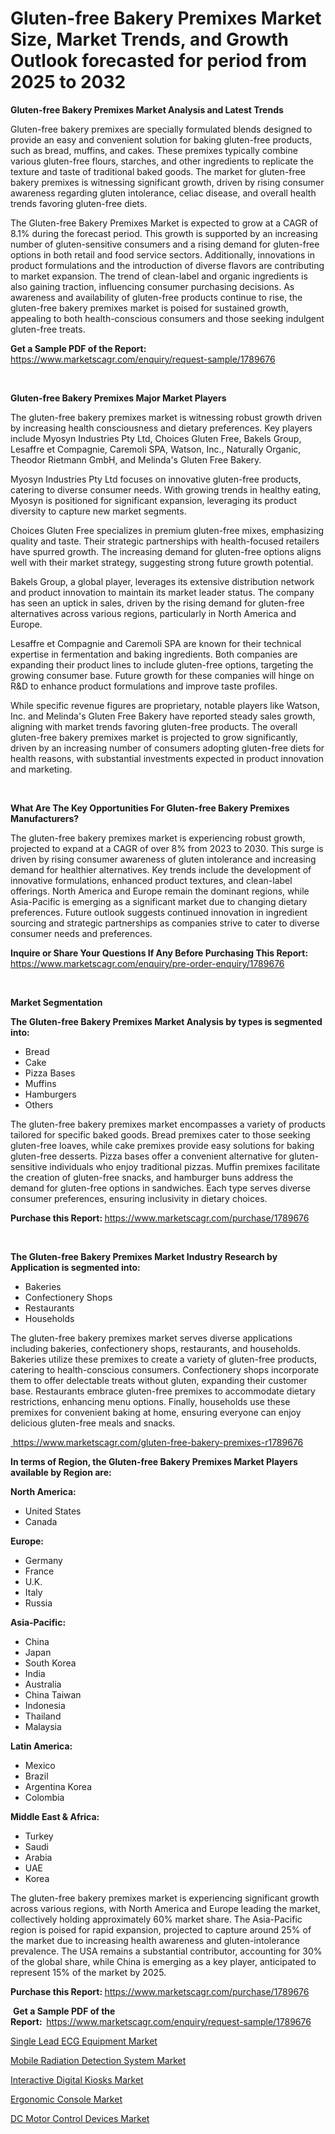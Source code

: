 <p><h1>Gluten-free Bakery Premixes Market Size, Market Trends, and Growth Outlook forecasted for period from 2025 to 2032</h1></p><p><strong>Gluten-free Bakery Premixes Market Analysis and Latest Trends</strong></p>
<p><p>Gluten-free bakery premixes are specially formulated blends designed to provide an easy and convenient solution for baking gluten-free products, such as bread, muffins, and cakes. These premixes typically combine various gluten-free flours, starches, and other ingredients to replicate the texture and taste of traditional baked goods. The market for gluten-free bakery premixes is witnessing significant growth, driven by rising consumer awareness regarding gluten intolerance, celiac disease, and overall health trends favoring gluten-free diets.</p><p>The Gluten-free Bakery Premixes Market is expected to grow at a CAGR of 8.1% during the forecast period. This growth is supported by an increasing number of gluten-sensitive consumers and a rising demand for gluten-free options in both retail and food service sectors. Additionally, innovations in product formulations and the introduction of diverse flavors are contributing to market expansion. The trend of clean-label and organic ingredients is also gaining traction, influencing consumer purchasing decisions. As awareness and availability of gluten-free products continue to rise, the gluten-free bakery premixes market is poised for sustained growth, appealing to both health-conscious consumers and those seeking indulgent gluten-free treats.</p></p>
<p><strong>Get a Sample PDF of the Report:&nbsp;</strong> <a href="https://www.marketscagr.com/enquiry/request-sample/1789676?utm_campaign=2660&utm_medium=2&utm_source=Github&utm_content=ia&utm_term=25032025&utm_id=gluten-free-bakery-premixes">https://www.marketscagr.com/enquiry/request-sample/1789676</a></p>
<p>&nbsp;</p>
<p><strong>Gluten-free Bakery Premixes Major Market Players</strong></p>
<p><p>The gluten-free bakery premixes market is witnessing robust growth driven by increasing health consciousness and dietary preferences. Key players include Myosyn Industries Pty Ltd, Choices Gluten Free, Bakels Group, Lesaffre et Compagnie, Caremoli SPA, Watson, Inc., Naturally Organic, Theodor Rietmann GmbH, and Melinda's Gluten Free Bakery.</p><p>Myosyn Industries Pty Ltd focuses on innovative gluten-free products, catering to diverse consumer needs. With growing trends in healthy eating, Myosyn is positioned for significant expansion, leveraging its product diversity to capture new market segments.</p><p>Choices Gluten Free specializes in premium gluten-free mixes, emphasizing quality and taste. Their strategic partnerships with health-focused retailers have spurred growth. The increasing demand for gluten-free options aligns well with their market strategy, suggesting strong future growth potential.</p><p>Bakels Group, a global player, leverages its extensive distribution network and product innovation to maintain its market leader status. The company has seen an uptick in sales, driven by the rising demand for gluten-free alternatives across various regions, particularly in North America and Europe.</p><p>Lesaffre et Compagnie and Caremoli SPA are known for their technical expertise in fermentation and baking ingredients. Both companies are expanding their product lines to include gluten-free options, targeting the growing consumer base. Future growth for these companies will hinge on R&D to enhance product formulations and improve taste profiles.</p><p>While specific revenue figures are proprietary, notable players like Watson, Inc. and Melinda's Gluten Free Bakery have reported steady sales growth, aligning with market trends favoring gluten-free products. The overall gluten-free bakery premixes market is projected to grow significantly, driven by an increasing number of consumers adopting gluten-free diets for health reasons, with substantial investments expected in product innovation and marketing.</p></p>
<p>&nbsp;</p>
<p><strong>What Are The Key Opportunities For Gluten-free Bakery Premixes Manufacturers?</strong></p>
<p><p>The gluten-free bakery premixes market is experiencing robust growth, projected to expand at a CAGR of over 8% from 2023 to 2030. This surge is driven by rising consumer awareness of gluten intolerance and increasing demand for healthier alternatives. Key trends include the development of innovative formulations, enhanced product textures, and clean-label offerings. North America and Europe remain the dominant regions, while Asia-Pacific is emerging as a significant market due to changing dietary preferences. Future outlook suggests continued innovation in ingredient sourcing and strategic partnerships as companies strive to cater to diverse consumer needs and preferences.</p></p>
<p><strong>Inquire or Share Your Questions If Any Before Purchasing This Report:</strong> <a href="https://www.marketscagr.com/enquiry/pre-order-enquiry/1789676?utm_campaign=2660&utm_medium=2&utm_source=Github&utm_content=ia&utm_term=25032025&utm_id=gluten-free-bakery-premixes">https://www.marketscagr.com/enquiry/pre-order-enquiry/1789676</a></p>
<p>&nbsp;</p>
<p><strong>Market Segmentation</strong></p>
<p><strong>The Gluten-free Bakery Premixes Market Analysis by types is segmented into:</strong></p>
<p><ul><li>Bread</li><li>Cake</li><li>Pizza Bases</li><li>Muffins</li><li>Hamburgers</li><li>Others</li></ul></p>
<p><p>The gluten-free bakery premixes market encompasses a variety of products tailored for specific baked goods. Bread premixes cater to those seeking gluten-free loaves, while cake premixes provide easy solutions for baking gluten-free desserts. Pizza bases offer a convenient alternative for gluten-sensitive individuals who enjoy traditional pizzas. Muffin premixes facilitate the creation of gluten-free snacks, and hamburger buns address the demand for gluten-free options in sandwiches. Each type serves diverse consumer preferences, ensuring inclusivity in dietary choices.</p></p>
<p><strong>Purchase this Report:&nbsp;</strong><a href="https://www.marketscagr.com/purchase/1789676?utm_campaign=2660&utm_medium=2&utm_source=Github&utm_content=ia&utm_term=25032025&utm_id=gluten-free-bakery-premixes">https://www.marketscagr.com/purchase/1789676</a></p>
<p>&nbsp;</p>
<p><strong>The Gluten-free Bakery Premixes Market Industry Research by Application is segmented into:</strong></p>
<p><ul><li>Bakeries</li><li>Confectionery Shops</li><li>Restaurants</li><li>Households</li></ul></p>
<p><p>The gluten-free bakery premixes market serves diverse applications including bakeries, confectionery shops, restaurants, and households. Bakeries utilize these premixes to create a variety of gluten-free products, catering to health-conscious consumers. Confectionery shops incorporate them to offer delectable treats without gluten, expanding their customer base. Restaurants embrace gluten-free premixes to accommodate dietary restrictions, enhancing menu options. Finally, households use these premixes for convenient baking at home, ensuring everyone can enjoy delicious gluten-free meals and snacks.</p></p>
<p><a href="https://www.marketscagr.com/gluten-free-bakery-premixes-r1789676?utm_campaign=2660&utm_medium=2&utm_source=Github&utm_content=ia&utm_term=25032025&utm_id=gluten-free-bakery-premixes">&nbsp;https://www.marketscagr.com/gluten-free-bakery-premixes-r1789676</a></p>
<p><strong>In terms of Region, the Gluten-free Bakery Premixes Market Players available by Region are:</strong></p>
<p>
    <p> <strong> North America: </strong>
        <ul>
            <li>United States</li>
            <li>Canada</li>
        </ul>
        </p> 
    <p> <strong> Europe: </strong>
        <ul>
            <li>Germany</li>
            <li>France</li>
            <li>U.K.</li>
            <li>Italy</li>
            <li>Russia</li>
        </ul>
        </p> 
    <p> <strong> Asia-Pacific: </strong>
        <ul>
            <li>China</li>
            <li>Japan</li>
            <li>South Korea</li>
            <li>India</li>
            <li>Australia</li>
            <li>China Taiwan</li>
            <li>Indonesia</li>
            <li>Thailand</li>
            <li>Malaysia</li>
        </ul>
        </p> 
    <p> <strong> Latin America: </strong>
        <ul>
            <li>Mexico</li>
            <li>Brazil</li>
            <li>Argentina Korea</li>
            <li>Colombia</li>
        </ul>
        </p> 
    <p> <strong> Middle East & Africa: </strong>
        <ul>
            <li>Turkey</li>
            <li>Saudi</li>
            <li>Arabia</li>
            <li>UAE</li>
            <li>Korea</li>
        </ul>
    </p>
    </p>
<p><p>The gluten-free bakery premixes market is experiencing significant growth across various regions, with North America and Europe leading the market, collectively holding approximately 60% market share. The Asia-Pacific region is poised for rapid expansion, projected to capture around 25% of the market due to increasing health awareness and gluten-intolerance prevalence. The USA remains a substantial contributor, accounting for 30% of the global share, while China is emerging as a key player, anticipated to represent 15% of the market by 2025.</p></p>
<p><strong>Purchase this Report: </strong><a href="https://www.marketscagr.com/purchase/1789676?utm_campaign=2660&utm_medium=2&utm_source=Github&utm_content=ia&utm_term=25032025&utm_id=gluten-free-bakery-premixes">https://www.marketscagr.com/purchase/1789676</a></p>
<p>&nbsp;<strong>Get a Sample PDF of the Report:&nbsp;&nbsp;</strong><a href="https://www.marketscagr.com/enquiry/request-sample/1789676?utm_campaign=2660&utm_medium=2&utm_source=Github&utm_content=ia&utm_term=25032025&utm_id=gluten-free-bakery-premixes">https://www.marketscagr.com/enquiry/request-sample/1789676</a></p>
<p><strong></strong></p>
<p><p><a href="https://github.com/gukenneth26571/Market-Research-Report-List-1/blob/main/single-lead-ecg-equipment-market.md?utm_campaign=2660&utm_medium=2&utm_source=Github&utm_content=ia&utm_term=25032025&utm_id=gluten-free-bakery-premixes">Single Lead ECG Equipment Market</a></p><p><a href="https://www.linkedin.com/pulse/regulatory-landscape-its-influence-global-mobile-radiation-detection-ietfe?utm_campaign=2660&utm_medium=2&utm_source=Github&utm_content=ia&utm_term=25032025&utm_id=gluten-free-bakery-premixes">Mobile Radiation Detection System Market</a></p><p><a href="https://www.linkedin.com/pulse/in-depth-analysis-size-interactive-digital-kiosks-market-sfwee?utm_campaign=2660&utm_medium=2&utm_source=Github&utm_content=ia&utm_term=25032025&utm_id=gluten-free-bakery-premixes">Interactive Digital Kiosks Market</a></p><p><a href="https://www.linkedin.com/pulse/regional-development-deployment-production-cost-ergonomic-console-z7p1f?utm_campaign=2660&utm_medium=2&utm_source=Github&utm_content=ia&utm_term=25032025&utm_id=gluten-free-bakery-premixes">Ergonomic Console Market</a></p><p><a href="https://github.com/stillsfloria19981/Market-Research-Report-List-1/blob/main/dc-motor-control-devices-market.md?utm_campaign=2660&utm_medium=2&utm_source=Github&utm_content=ia&utm_term=25032025&utm_id=gluten-free-bakery-premixes">DC Motor Control Devices Market</a></p></p>